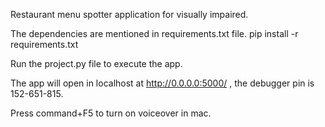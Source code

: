 Restaurant menu spotter application for visually impaired. 

The dependencies are mentioned in requirements.txt file. pip install -r requirements.txt

Run the project.py file to execute the app.

The app will open in localhost at http://0.0.0.0:5000/ , the debugger pin is 152-651-815.

Press command+F5 to turn on voiceover in mac.
